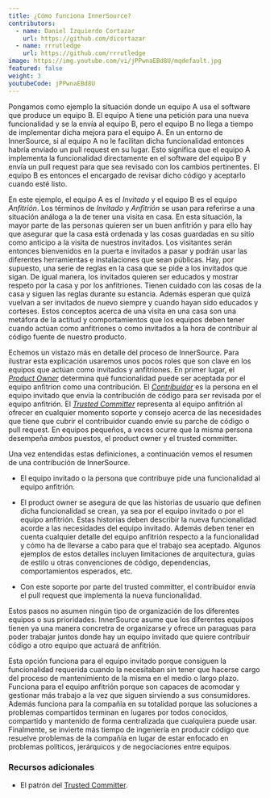 ```yaml
---
title: ¿Cómo funciona InnerSource?
contributors:
  - name: Daniel Izquierdo Cortazar
    url: https://github.com/dicortazar
  - name: rrrutledge
    url: https://github.com/rrrutledge
image: https://img.youtube.com/vi/jPPwnaEBd8U/mqdefault.jpg
featured: false
weight: 3
youtubeCode: jPPwnaEBd8U
---
```

<div class="paragraph">
<p>Pongamos como ejemplo la situación donde un equipo A usa el software que produce un equipo B.
El equipo A tiene una petición para una nueva funcionalidad y se la envía al equipo B, pero el equipo B no llega a tiempo de implementar dicha mejora para el equipo A.
En un entorno de InnerSource, si al equipo A no le facilitan dicha funcionalidad entonces habría enviado un pull request en su lugar.
Esto significa que el equipo A implementa la funcionalidad directamente en el software del equipo B y envía un pull request para que sea revisado con los cambios pertinentes.
El equipo B es entonces el encargado de revisar dicho código y aceptarlo cuando esté listo.</p>
</div>
<div class="paragraph">
<p>En este ejemplo, el equipo A es el <em>Invitado</em> y el equipo B es el equipo <em>Anfitrión</em>.
Los términos de <em>Invitado</em> y <em>Anfitrión</em> se usan para referirse a una situación análoga a la de tener una visita en casa.
En esta situación, la mayor parte de las personas quieren ser un buen anfitrión y para ello hay que asegurar que la casa está ordenada y las cosas guardadas en su sitio como anticipo a la visita de nuestros invitados. Los visitantes serán entonces bienvenidos en la puerta e invitados a pasar y podrán usar las diferentes herramientas e instalaciones que sean públicas.
Hay, por supuesto, una serie de reglas en la casa que se pide a los invitados que sigan.
De igual manera, los invitados quieren ser educados y mostrar respeto por la casa y por los anfitriones. Tienen cuidado con las cosas de la casa y siguen las reglas durante su estancia. Además esperan que quizá vuelvan a ser invitados de nuevo siempre y cuando hayan sido educados y corteses.
Estos conceptos acerca de una visita en una casa son una metáfora de la actitud  y comportamientos que los equipos deben tener cuando actúan como anfitriones o como invitados a la hora de contribuir al código fuente de nuestro producto.</p>
</div>
<div class="paragraph">
<p>Echemos un vistazo más en detalle del proceso de InnerSource.
Para ilustrar esta explicación usaremos unos pocos roles que son clave en los equipos que actúan como invitados y anfitriones.
En primer lugar, el <a href="https://innersourcecommons.org/resources/learningpath/product-owner/index"><em>Product Owner</em></a> determina qué funcionalidad puede ser aceptada por el equipo anfitrion como una contribución.
El <a href="https://innersourcecommons.org/resources/learningpath/contributor/index"><em>Contribuidor</em></a> es la persona en el equipo invitado que envía la contribución de código para ser revisada por el equipo anfitrión.
El <a href="https://innersourcecommons.org/resources/learningpath/trusted-committer/index"><em>Trusted Committer</em></a> representa al equipo anfitrión al ofrecer en cualquier momento soporte y consejo acerca de las necesidades que tiene que cubrir el contribuidor cuando envíe su parche de código o pull request.
En equipos pequeños, a veces ocurre que la misma persona desempeña <em>ambos</em> puestos, el product owner y el trusted committer.</p>
</div>
<div class="paragraph">
<p>Una vez entendidas estas definiciones, a continuación vemos el resumen de una contribución de InnerSource.</p>
</div>
<div class="ulist">
<ul>
<li>
<p>El equipo invitado o la persona que contribuye pide una funcionalidad al equipo anfitrión.</p>
</li>
<li>
<p>El product owner se asegura de que las historias de usuario que definen dicha funcionalidad se crean, ya sea por el equipo invitado o por el equipo anfitrión.
Estas historias deben describir la nueva funcionalidad acorde a las necesidades del equipo invitado.
Además deben tener en cuenta cualquier detalle del equipo anfitrión respecto a la funcionalidad y cómo ha de llevarse a cabo para que el trabajo sea aceptado.
Algunos ejemplos de estos detalles incluyen limitaciones de arquitectura, guías de estilo u otras convenciones de código, dependencias, comportamientos esperados, etc.</p>
</li>
<li>
<p>Con este soporte por parte del trusted committer, el contribuidor envía el pull request que implementa la nueva funcionalidad.</p>
</li>
</ul>
</div>
<div class="paragraph">
<p>Estos pasos no asumen ningún tipo de organización de los diferentes equipos o sus prioridades. InnerSource asume que los diferentes equipos tienen ya una manera concretra de organizarse y ofrece un paraguas para poder trabajar juntos donde hay un equipo invitado que quiere contribuir código a otro equipo que actuará de anfitrión.</p>
</div>
<div class="paragraph">
<p>Esta opción funciona para el equipo invitado porque consiguen la funcionalidad requerida cuando la necesitaban sin tener que hacerse cargo del proceso de mantenimiento de la misma en el medio o largo plazo.
Funciona para el equipo anfitrión porque son capaces de acomodar y gestionar más trabajo a la vez que siguen sirviendo a sus consumidores.
Además funciona para la compañía en su totalidad porque las soluciones a problemas compartidos terminan en lugares por todos conocidos, compartido y mantenido de forma centralizada que cualquiera puede usar.
Finalmente, se invierte más tiempo de ingeniería en producir código que resuelve problemas de la compañía en lugar de estar enfocado en problemas políticos, jerárquicos y de negociaciones entre equipos.</p>
</div>
<div class="sect2">
<h3 id="_recursos_adicionales">Recursos adicionales</h3>
<div class="ulist">
<ul>
<li>
<p>El patrón del <a href="https://github.com/InnerSourceCommons/InnerSourcePatterns/blob/master/patterns/2-structured/trusted-committer.md">Trusted Committer</a>.</p>
</li>
</ul>
</div>
</div>
<!--- This file autogenerated from https://github.com/InnerSourceCommons/InnerSourceLearningPath/blob/master/scripts -->